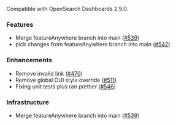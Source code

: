 Compatible with OpenSearch Dashboards 2.9.0.

### Features
* Merge featureAnywhere branch into main ([#539](https://github.com/opensearch-project/anomaly-detection-dashboards-plugin/pull/539))
* pick changes from featureAnywhere branch into main ([#542](https://github.com/opensearch-project/anomaly-detection-dashboards-plugin/pull/542))

### Enhancements
* Remove invalid link ([#470](https://github.com/opensearch-project/anomaly-detection-dashboards-plugin/pull/470))
* Remove global OUI style override ([#511](https://github.com/opensearch-project/anomaly-detection-dashboards-plugin/pull/511))
* Fixing unit tests plus ran prettier ([#546](https://github.com/opensearch-project/anomaly-detection-dashboards-plugin/pull/546))

### Infrastructure

* Merge featureAnywhere branch into main ([#539](https://github.com/opensearch-project/anomaly-detection-dashboards-plugin/pull/539))
